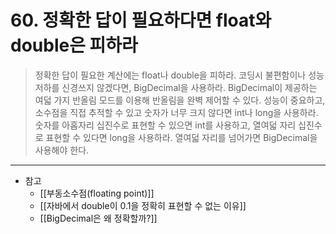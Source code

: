 # 60. 정확한 답이 필요하다면 float와 double은 피하라

> 정확한 답이 필요한 계산에는 float나 double을 피하라.
> 코딩시 불편함이나 성능 저하를 신경쓰지 않겠다면, BigDecimal을 사용하라.
> 	BigDecimal이 제공하는 여덟 가지 반올림 모드를 이용해 반올림을 완벽 제어할 수 있다.
> 성능이 중요하고, 소수점을 직접 추적할 수 있고 숫자가 너무 크지 않다면 int나 long을 사용하라.
> 	숫자를 아홉자리 십진수로 표현할 수 있으면 int를 사용하고,
> 	열여덟 자리 십진수로 표현할 수 있다면 long을 사용하라.
> 	열여덟 자리를 넘어가면 BigDecimal을 사용해야 한다.
- - - 
* 참고
    * [[부동소수점(floating point)]]
    * [[자바에서 double이 0.1을 정확히 표현할 수 없는 이유]]
    * [[BigDecimal은 왜 정확할까?]]